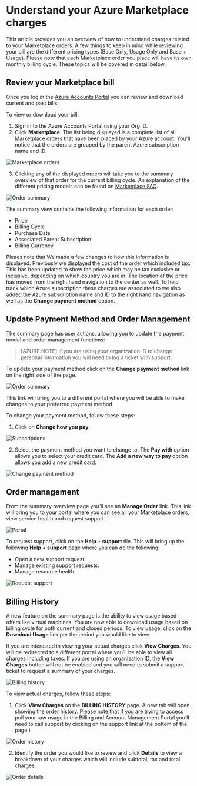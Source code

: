 <properties
	pageTitle="Understand your Azure Marketplace charges | Microsoft Azure"
	description="Describes how to understand charges related to your Marketplace orders."
	services="billing"
	documentationCenter=""
	authors="jiangchen79"
	manager="felixwu"
	editor=""
	tags="billing"
	/>

<tags
	ms.service="billing"
	ms.workload="na"
	ms.tgt_pltfrm="na"
	ms.devlang="na"
	ms.topic="article"
	ms.date="03/07/2016"
	ms.author="cjiang"/>

# Understand your Azure Marketplace charges
This article provides you an overview of how to understand charges related to your Marketplace orders. A few things to keep in mind while reviewing your bill are the different pricing types (Base Only, Usage Only and Base + Usage). Please note that each Marketplace order you place will have its own monthly billing cycle. These topics will be covered in detail below.

## Review your Marketplace bill
Once you log in the [Azure Accounts Portal](https://account.windowsazure.com/subscriptions/) you can review and download current and past bills.

To view or download your bill:

1. Sign in to the Azure Accounts Portal using your Org ID.
2. Click **Marketplace**.
The list being displayed is a complete list of all Marketplace orders that have been placed by your Azure account. You’ll notice that the orders are grouped by the parent Azure subscription name and ID.

![Marketplace orders](./media/billing-understand-your-azure-marketplace-charges/marketplace-orders.png)

3. Clicking any of the displayed orders will take you to the summary overview of that order for the current billing cycle. An explanation of the different pricing models can be found on [Marketplace FAQ](https://azure.microsoft.com/marketplace/faq/).

![Order summary](./media/billing-understand-your-azure-marketplace-charges/order-summary.png)

The summary view contains the following information for each order:
- Price
- Billing Cycle
- Purchase Date
- Associated Parent Subscription
- Billing Currency

Pleaes note that We made a few changes to how this information is displayed. Previously we displayed the cost of the order which included tax. This has been updated to show the price which may be tax exclusive or inclusive, depending on which country you are in. The location of the price has moved from the right hand navigation to the center as well. To help track which Azure subscription these charges are associated to we also added the Azure subscription name and ID to the right hand navigation as well as the **Change payment method** option.

## Update Payment Method and Order Management
The summary page has user actions, allowing you to update the payment model and order management functions:

> [AZURE.NOTE] If you are using your organization ID to change personal information you will need to log a ticket with support.

To update your payment method click on the **Change payment method** link on the right side of the page.

![Order summary](./media/billing-understand-your-azure-marketplace-charges/order-summary.png)

This link will bring you to a different portal where you will be able to make changes to your preferred payment method.

To change your payment method, follow these steps:

1. Click on **Change how you pay**.

  ![Subscriptions](./media/billing-understand-your-azure-marketplace-charges/subscriptions.jpg)

2. Select the payment method you want to change to. The **Pay with** option allows you to select your credit card. The **Add a new way to pay** option allows you add a new credit card.

  ![Change payment method](./media/billing-understand-your-azure-marketplace-charges/change-payment-method.jpg)

## Order management
From the summary overview page you’ll see an **Manage Order** link. This link will bring you to your portal where you can see all your Marketplace orders, view service health and request support.

![Portal](./media/billing-understand-your-azure-marketplace-charges/portal.jpg)

To request support, click on the **Help + support** tile. This will bring up the following **Help + support** page where you can do the following:
- Open a new support request.
- Manage existing support requests.
- Manage resource health.

![Request support](./media/billing-understand-your-azure-marketplace-charges/request-support.jpg)

## Billing History
A new feature on the summary page is the ability to view usage based offers like virtual machines. You are now able to download usage based on billing cycle for both current and closed periods. To view usage, click on the **Download Usage** link per the period you would like to view.

If you are interested in viewing your actual charges click **View Charges**. You will be redirected to a different portal where you’ll be able to view all charges including taxes. If you are using an organization ID, the **View Charges** button will not be enabled and you will need to submit a support ticket to request a summary of your charges.

![Billing history](./media/billing-understand-your-azure-marketplace-charges/billing-history.png)

To view actual charges, follow these steps:

1. Click **View Charges** on the **BILLING HISTORY** page.
A new tab will open showing the [order history](https://account.microsoft.com/billing/orders#/).
Please note that if you are trying to access pull your raw usage in the Billing and Account Management Portal you’ll need to call support by clicking on the support link at the bottom of the page.)

  ![Order history](./media/billing-understand-your-azure-marketplace-charges/order-history.jpg)

2. Identify the order you would like to review and click **Details** to view a breakdown of your charges which will include subtotal, tax and total charges.

  ![Order details](./media/billing-understand-your-azure-marketplace-charges/order-details.jpg)
